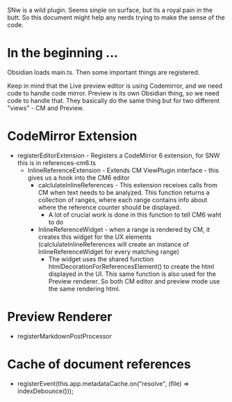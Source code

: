 SNw is a wild plugin. Seems sinple on surface, but its a royal pain in the butt. So this document might help any nerds trying to make the sense of the code.

# In the beginning ...
Obsidian loads main.ts. Then some important things are registered.

Keep in mind that the Live preview editor is using Codemirror, and we need code to handle code mirror. Preview is its own Obsidian thing, so we need code to handle that. They basically do the same thing but for two different "views" - CM and Preview.

# CodeMirror Extension

- registerEditorExtension - Registers a CodeMirror 6 extension, for SNW this is in references-cm6.ts 
  - InlineReferenceExtension - Extends CM ViewPlugin interface - this gives us a hook into the CM6 editor
    - calclulateInlineReferences - This extension receives calls from CM when text needs to be analyzed. This function returns a collection of ranges, where each range contains info about where the reference counter should be displayed.
       - A lot of crucial work is done in this function to tell CM6 waht to do
    - InlineReferenceWidget - when a range is rendered by CM, it creates this widget for the UX elements (calclulateInlineReferences will create an instance of InlineReferenceWidget for every matching range)
      - The widget uses the shared function htmlDecorationForReferencesElement() to create the html displayed in the UI. This same function is also used for the Preview renderer. So both CM editor and preview mode use the same rendering html.

# Preview Renderer
- registerMarkdownPostProcessor


# Cache of document references
- registerEvent(this.app.metadataCache.on("resolve", (file) => indexDebounce()));



